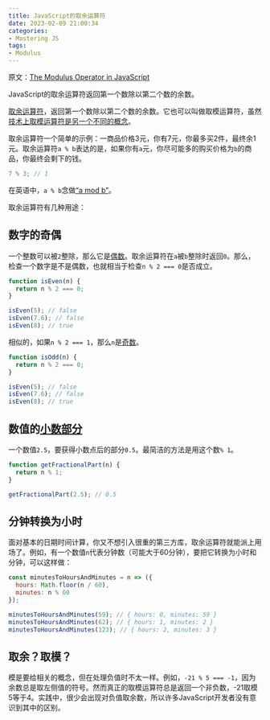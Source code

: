 ```yaml
---
title: JavaScript的取余运算符
date: 2023-02-09 21:00:34
categories:
- Mastering JS
tags:
- Modulus
---
```


原文：[The Modulus Operator in JavaScript](https://masteringjs.io/tutorials/fundamentals/modulus)

JavaScript的取余运算符返回第一个数除以第二个数的余数。

<!-- more -->

[取余运算符](https://developer.mozilla.org/en-US/docs/Web/JavaScript/Reference/Operators/Arithmetic_Operators#Remainder)，返回第一个数除以第二个数的余数。它也可以叫做取模运算符，虽然[技术上取模运算符是另一个不同的概念](https://stackoverflow.com/questions/13683563/whats-the-difference-between-mod-and-remainder)。

取余运算符一个简单的示例：一商品价格3元，你有7元，你最多买2件，最终余1元。取余运算符`a % b`表达的是，如果你有`a`元，你尽可能多的购买价格为`b`的商品，你最终会剩下的钱。

```javascript
7 % 3; // 1
```

在英语中，`a % b`念做[“a mod b”](https://www.quora.com/What-does-a-mod-b-mean)。

取余运算符有几种用途：

## 数字的奇偶

一个整数可以被`2`整除，那么它是[偶数](http://mathworld.wolfram.com/EvenNumber.html)。取余运算符在`a`被`b`整除时返回`0`。那么，检查一个数字是不是偶数，也就相当于检查`n % 2 === 0`是否成立。

```javascript
function isEven(n) {
  return n % 2 === 0;
}

isEven(5); // false
isEven(7.6); // false
isEven(8); // true
```

相似的，如果`n % 2 === 1`，那么`n`是[奇数](http://mathworld.wolfram.com/OddNumber.html)。

```javascript
function isOdd(n) {
  return n % 2 === 0;
}

isEven(5); // false
isEven(7.6); // false
isEven(8); // true
```

## 数值的[小数部分](https://en.wikipedia.org/wiki/Fractional_part)

一个数值`2.5`，要获得小数点后的部分`0.5`。最简洁的方法是用这个数`% 1`。

```javascript
function getFractionalPart(n) {
  return n % 1;
}

getFractionalPart(2.5); // 0.5
```

## 分钟转换为小时

面对基本的日期时间计算，你又不想引入很重的第三方库，取余运算符就能派上用场了。例如，有一个数值`n`代表分钟数（可能大于60分钟），要把它转换为小时和分钟，可以这样做：

```javascript
const minutesToHoursAndMinutes = n => ({
  hours: Math.floor(n / 60),
  minutes: n % 60
});

minutesToHoursAndMinutes(59); // { hours: 0, minutes: 59 }
minutesToHoursAndMinutes(62); // { hours: 1, minutes: 2 }
minutesToHoursAndMinutes(123); // { hours: 2, minutes: 3 }
```

## 取余？取模？

模是要给相关的概念，但在处理负值时不太一样。例如，`-21 % 5 === -1`，因为余数总是取左侧值的符号。然而真正的取模运算符总是返回一个非负数，-21取模5等于4。实践中，很少会出现对负值取余数，所以许多JavaScript开发者没有意识到其中的区别。

